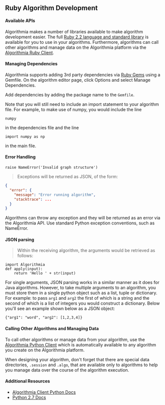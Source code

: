 ## Ruby Algorithm Development

#### Available APIs

Algorithmia makes a number of libraries available to make algorithm development easier.
The full <a href="">Ruby 2.2 language and standard library</a>
is available for you to use in your algorithms. Furthermore, algorithms can call other algorithms and manage data on the Algorithmia platform
via the <a href="http://developers.algorithmia.com/clients/ruby/">Algorithmia Ruby Client</a>.

#### Managing Dependencies

Algorithmia supports adding 3rd party dependencies via <a href="https://rubygems.org/">Ruby Gems</a> using a Gemfile. On the algorithm editor page, click Options and select Manage Dependencies.

Add dependencies by adding the package name to the `Gemfile`.

Note that you will still need to include an import statement to your algorithm file. For example, to make use of numpy, you would include the line

`numpy`

in the dependencies file and the line

`import numpy as np`

in the main file.

#### Error Handling

```
raise NameError('Invalid graph structure')
```

> Exceptions will be returned as JSON, of the form:

```json
{
  "error": {
    "message": "Error running algorithm",
    "stacktrace": ...
  }
}
```

Algorithms can throw any exception and they will be returned as an error via the Algorithmia API. Use standard Python exception conventions, such as NameError.

#### JSON parsing

> Within the receiving algorithm, the arguments would be retrieved as follows:

```
import Algorithmia
def apply(input):
    return 'Hello ' + str(input)
```

For single arguments, JSON parsing works in a similar manner as it does for Java algorithms. However, to take multiple arguments to an algorithm, you must store them in a single python object such as a list, tuple or dictionary. For example: to pass `arg1` and `arg2` the first of which is a string and the second of which is a list of integers you would construct a dictionary. Below you'll see an example shown below as a JSON object:

`{"arg1": "word", "arg2": [1,2,3,4]}`

#### Calling Other Algorithms and Managing Data

To call other algorithms or manage data from your algorithm, use the [Algorithmia Python Client](#python-client) which is automatically available to any algorithm you create on the Algorithmia platform.

When designing your algorithm, don't forget that there are special data directories, `.session` and `.algo`, that are available only to algorithms to help you manage data over the course of the algorithm execution.

#### Additional Resources

* <a href="http://developers.algorithmia.com/clients/python/">Algorithmia Client Python Docs <i class="fa fa-external-link"></i></a>
* <a href="https://docs.python.org/2.7/">Python 2.7 Docs</a>
